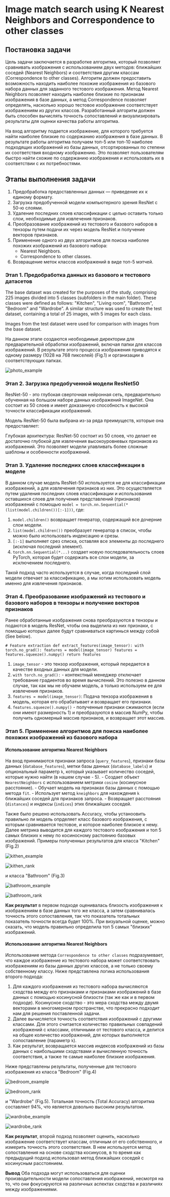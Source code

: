 # Image match search using K Nearest Neighbors and Correspondence to other classes

## Постановка задачи

Цель задачи заключается в разработке алгоритма, который позволяет сравнивать изображения с использованием двух методов: ближайших соседей (Nearest Neighbors) и соответствия другим классам (Correspondence to other classes). Алгоритм должен предоставить возможность находить наиболее похожие изображения из базового набора данных для заданного тестового изображения. Метод Nearest Neighbors позволяет находить наиболее близкие по признакам изображения в базе данных, а метод Correspondence позволяет определять, насколько хорошо тестовое изображение соответствует изображениям из других классов. Разработанный алгоритм должен быть способен вычислять точность сопоставлений и визуализировать результаты для оценки качества работы алгоритма.

На вход алгоритму подается изображение, для которого требуется найти наиболее близкие по содержанию изображения в базе данных.  В результате работы алгоритма получаем топ-5 или топ-10 наиболее подходящих изображений из базы данных, отсортированных по степени их соответствия входному изображению. Это позволяет пользователям быстро найти схожие по содержанию изображения и использовать их в соответствии с их потребностями.

## Этапы выполнения задачи

1. Предобработка предоставленных данных — приведение их к единому формату.
2. Загрузка предобученной модели компьютерного зрения ResNet с 50-ю слоями.
3. Удаление последних слоев классификации с целью оставить только слои, необходимые для извлечения признаков.
4. Преобразование изображений из тестового и базового наборов в тензоры путем подачи их через модель ResNet и получение векторов признаков.
5. Применение одного из двух алгоритмов для поиска наиболее похожих изображений из базового набора:
    - Nearest Neighbors.
    - Correspondence to other classes.
6. Возвращение меток классов изображений в виде топ-5 мэтчей.

### Этап 1. Предобработка данных из базового и тестового датасетов

The base dataset was created for the purposes of the study, comprising 225 images divided into 5 classes (subfolders in the main folder). These classes were defined as follows: "Kitchen", "Living room", "Bathroom", "Bedroom" and "Wardrobe". A similar structure was used to create the test dataset, containing a total of 25 images, with 5 images for each class.

Images from the test dataset were used for comparison with images from the base dataset.

На данном этапе создаются необходимые директории для предварительной обработки изображений, включая папки для классов изображений. В результате этого процесса изображения приводятся к одному размеру (1028 на 768 пикселей) (Fig.1) и организации в соответствующих папках.

![photo_example](https://github.com/totminaekaterina/Image-match-search/blob/main/imgs/photo_example.png)

### Этап 2. Загрузка предобученной модели ResNet50

ResNet-50 - это глубокая сверточная нейронная сеть, предварительно обученная на большом наборе данных изображений ImageNet. Она состоит из 50 слоев и имеет доказанную способность к высокой точности классификации изображений.

Модель ResNet-50 была выбрана из-за ряда преимуществ, которые она предоставляет:

Глубокая архитектура: ResNet-50 состоит из 50 слоев, что делает ее достаточно глубокой для извлечения высокоуровневых признаков из изображений. Это позволяет модели улавливать более сложные шаблоны и особенности изображений.

### Этап 3. Удаление последних слоев классификации в моделе

В данном случае модель ResNet-50 используется не для классификации изображений, а для извлечения признаков из них. Это осуществляется путем удаления последних слоев классификации и использования оставшихся слоев для получения представлений (признаков) изображений с помощью `model = torch.nn.Sequential(*(list(model.children())[:-1]))`, где:

1. `model.children()` возвращает генератор, содержащий все дочерние слои модели.
2. `list(model.children())` преобразует генератор в список, чтобы можно было использовать индексацию и срезы.
3. `[:-1]` выполняет срез списка, оставляя все элементы до последнего (исключая последний элемент).
4. `torch.nn.Sequential(*...)` создает новую последовательность слоев PyTorch, которая будет содержать все слои модели, за исключением последнего.

Такой подход часто используется в случае, когда последний слой модели отвечает за классификацию, а мы хотим использовать модель именно для извлечения признаков.


### Этап 4. Преобразование изображений из тестового и базового наборов в тензоры и получение векторов признаков

Ранее обработанные изображения снова преобразуются в тензоры и подаются в модель ResNet, чтобы она выделила из них признаки, с помощью которых далее будут сравниваться картинься между собой (See below).

`# Feature extraction
def extract_features(image_tensor):
    with torch.no_grad():
        features = model(image_tensor)
    features = features.squeeze().numpy()
    return features`

1. `image_tensor` - это тензор изображения, который передается в качестве входных данных для модели.
2. `with torch.no_grad():` - контекстный менеджер отключает требование градиентов во время вычислений. Это полезно в данном случае, так как мы не обучаем модель, а только используем ее для извлечения признаков.
3. `features = model(image_tensor)`: Подача тензора изображения в модель, которая его обрабатывает и возвращает его признаки.
4. `features.squeeze().numpy()` - полученные признаки сжимаются (если они имеют размерность 1) и преобразуются в массив NumPy, чтобы получить одномерный массив признаков, и возвращает этот массив.

### Этап 5. Применение алгоритмов для поиска наиболее похожих изображений из базового набора

#### Использование алгоритма Nearest Neighbors

На вход принимаются признаки запроса (`query_features`), признаки базы данных (`database_features`), метки базы данных (`database_labels`) и опциональный параметр `k`, который указывает количество соседей, которые нужно найти (в нашем случае - 5).
    - Создает объект `NearestNeighbors` с использованием метрики `cosine` (косинусное расстояние).
    - Обучает модель на признаках базы данных с помощью метода `fit`.
    - Использует метод `kneighbors` для нахождения `k` ближайших соседей для признаков запроса.
    - Возвращает расстояния (`distances`) и индексы (`indices`) этих ближайших соседей.

Также было решено использовать Accuracy, чтобы устаноовить правильно ли модель опрделяет класс базового изображения, с которым сравнивается тестовое, и которое наиболее близкое к нему. Далее метрика выводится для каждого тестового изображения и топ 5 самых близких к нему по косиносному растоянию базовых изображений. Примеры полученных результатов для класса "Kitchen" (Fig.2)

![kithen_example](https://github.com/totminaekaterina/Image-match-search/blob/main/imgs/kitchen_example.png)

![kithen_rank](https://github.com/totminaekaterina/Image-match-search/blob/main/imgs/kitchen_rank.png)

и класса "Bathroom" (Fig.3)

![bathroom_example](https://github.com/totminaekaterina/Image-match-search/blob/main/imgs/bathroom_example.png)

![bathroom_rank](https://github.com/totminaekaterina/Image-match-search/blob/main/imgs/bathroom_rank.png)

**Как результат** в первом подходе оценивалась близость изображения к изображениям в базе данных того же класса, а затем сравнивалась точность этого сопоставления, так что показатель тотальных показатель точности всегда будет 100%. При визуальной оценке, можно сказать, что модель правильно определила топ 5 самых "близких" изображений.


#### Использование алгоритма Nearest Neighbors

Использование метода `Correspondence to other classes` подразумевает, что каждое изображение из тестового набора может соответствовать изображениям из базы данных других классов, а не только своему собственному классу. Ниже представлена логика использования второго подхода:

1. Для каждого изображения из тестового набора вычисляются сходства между его признаками и признаками изображений в базе данных с помощью косинусной близости (так же как и 
 в первом подходе). Косинусное сходство - это мера сходства между двумя векторами в многомерном пространстве, что прекрасно подходит нам для решения поставленной задачи.
2. Далее вычисляется точность соответствия изображений с другими классами. Для этого считается количество правильных совпадений изображений с классами, отличными от тестового класса, и делится на общее количество изображений, для которых выполняется сопоставление (параметр `k`). 
3. Как результат, возвращается массив индексов изображений из базы данных с наибольшими сходствами и вычисленную точность соответствия, а также те самые наиболее близкие изображения.

Ниже представлены результаты, полученные для тестового изображения из класса "Bedroom" (Fig.4)

![bedroom_example](https://github.com/totminaekaterina/Image-match-search/blob/main/imgs/bedroom_example.png)

![bedroom_rank](https://github.com/totminaekaterina/Image-match-search/blob/main/imgs/bedroom_rank.png)

и "Wardrobe" (Fig.5). Тотальная точность (Total Accuracy) алгоритма составляет 94%, что является довольно высоким результатом.

![wardrobe_example](https://github.com/totminaekaterina/Image-match-search/blob/main/imgs/wardrobe_example.png)

![wardrobe_rank](https://github.com/totminaekaterina/Image-match-search/blob/main/imgs/wardrobe_rank.png)

**Как результат**, второй подход позволяет оценить, насколько изображение соответствует классам, отличным от его собственного, и измерить точность этого соответствия. В нем используется метод сопоставления на основе сходства косинусов, в то время как предыдущий подход использовал метод ближайших соседей с косинусным расстоянием.


**Вывод**
Оба подхода могут использоваться для оценки производительности модели сопоставления изображений, несмотря на то, что они фокусируются на различных аспектах сходства и различиях между изображениями.

